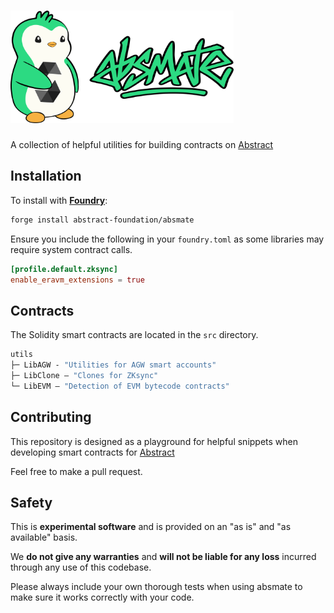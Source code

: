 # <img src="logo.svg" alt="absmate" height="180"/>

A collection of helpful utilities for building contracts on [Abstract](https://abs.xyz)

## Installation


To install with [**Foundry**](https://github.com/foundry-rs/foundry):

```sh
forge install abstract-foundation/absmate
```

Ensure you include the following in your `foundry.toml` as some libraries may require system contract calls.
```toml
[profile.default.zksync]
enable_eravm_extensions = true
```

## Contracts

The Solidity smart contracts are located in the `src` directory.

```ml
utils
├─ LibAGW - "Utilities for AGW smart accounts"
├─ LibClone — "Clones for ZKsync"
└─ LibEVM — "Detection of EVM bytecode contracts"
```

## Contributing

This repository is designed as a playground for helpful snippets when developing smart contracts for [Abstract](https://docs.abs.xyz/build-on-abstract/getting-started)

Feel free to make a pull request.

## Safety

This is **experimental software** and is provided on an "as is" and "as available" basis.

We **do not give any warranties** and **will not be liable for any loss** incurred through any use of this codebase.

Please always include your own thorough tests when using absmate to make sure it works correctly with your code.